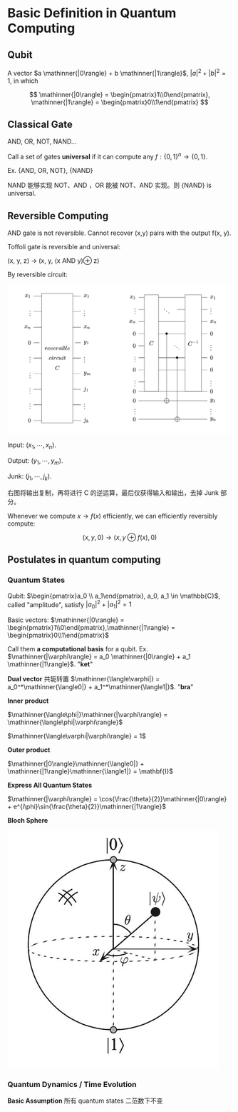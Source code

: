 # Basic Definition in Quantum Computing

## Qubit

A vector $a \mathinner{|0\rangle} + b \mathinner{|1\rangle}$, $|a|^2 + |b|^2 = 1$, in which

$$
\mathinner{|0\rangle} = \begin{pmatrix}1\\0\end{pmatrix},
\mathinner{|1\rangle} = \begin{pmatrix}0\\1\end{pmatrix}
$$

## Classical Gate

AND, OR, NOT, NAND...

Call a set of gates **universal** if it can compute any $f:\{0, 1\}^n \rightarrow \{0, 1\}$.

Ex. {AND, OR, NOT}, {NAND}

NAND 能够实现 NOT、AND ，OR 能被 NOT、AND 实现。则 {NAND} is universal.

## Reversible Computing

AND gate is not reversible. Cannot recover (x,y) pairs with the output f(x, y).

Toffoli gate is reversible and universal:

(x, y, z) -> (x, y, (x AND y)$\oplus$ z)

By reversible circuit:

![](../../assert/img/CS/quantum/reverse.jpg)

Input: $(x_1, \cdots, x_n)$.

Output: $(y_1, \cdots, y_m)$.

Junk: $(j_1, \cdots, j_k)$.

右图将输出复制，再将进行 C 的逆运算，最后仅获得输入和输出，去掉 Junk 部分。

Whenever we compute $x \to f(x)$ efficiently, we can efficiently reversibly compute:

$$
(x, y, 0) \to (x, y \oplus f(x), 0)
$$

## Postulates in quantum computing

### Quantum States

Qubit: $\begin{pmatrix}a_0 \\ a_1\end{pmatrix}, a_0, a_1 \in \mathbb{C}$, called "amplitude", satisfy $|a_0|^2 + |a_1|^2 = 1$

Basic vectors: $\mathinner{|0\rangle} = \begin{pmatrix}1\\0\end{pmatrix},\mathinner{|1\rangle} = \begin{pmatrix}0\\1\end{pmatrix}$

Call them **a computational basis** for a qubit. Ex. $\mathinner{|\varphi\rangle} = a_0 \mathinner{|0\rangle} + a_1 \mathinner{|1\rangle}$. "**ket**"

**Dual vector** 共轭转置 $\mathinner{\langle\varphi|} = a_0^*\mathinner{\langle0|} + a_1^*\mathinner{\langle1|}$. "**bra**"

**Inner product**

$\mathinner{\langle\phi|}\mathinner{|\varphi\rangle} = \mathinner{\langle\phi|\varphi\rangle}$

$\mathinner{\langle\varphi|\varphi\rangle} = 1$

**Outer product**

$\mathinner{|0\rangle}\mathinner{\langle0|} + \mathinner{|1\rangle}\mathinner{\langle1|} = \mathbf{I}$

**Express All Quantum States**

$\mathinner{|\varphi\rangle} = \cos{\frac{\theta}{2}}\mathinner{|0\rangle} + e^{i\phi}\sin{\frac{\theta}{2}}\mathinner{|1\rangle}$

**Bloch Sphere**

![](../../assert/img/CS/quantum/sphere.jpg)

### Quantum Dynamics / Time Evolution

**Basic Assumption** 所有 quantum states 二范数下不变